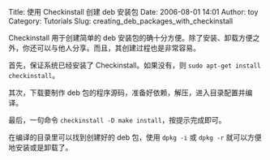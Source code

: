 Title: 使用 Checkinstall 创建 deb 安装包
Date: 2006-08-01 14:01
Author: toy
Category: Tutorials
Slug: creating_deb_packages_with_checkinstall

Checkinstall 用于创建简单的 deb
安装包的确十分方便。除了安装、卸载方便之外，你还可以与他人分享。而且，其创建过程也是非常容易。

首先，保证系统已经安装了 Checkinstall。如果没有，则
`sudo apt-get install checkinstall`。

其次，下载要制作 deb
包的程序源码，准备好依赖，解压，进入目录配置并编译。

最后，一句命令 `checkinstall -D make install`，按提示完成即可。

在编译的目录里可以找到创建好的 deb 包，使用 `dpkg -i` 或 `dpkg -r`
就可以方便地安装或是卸载了。
